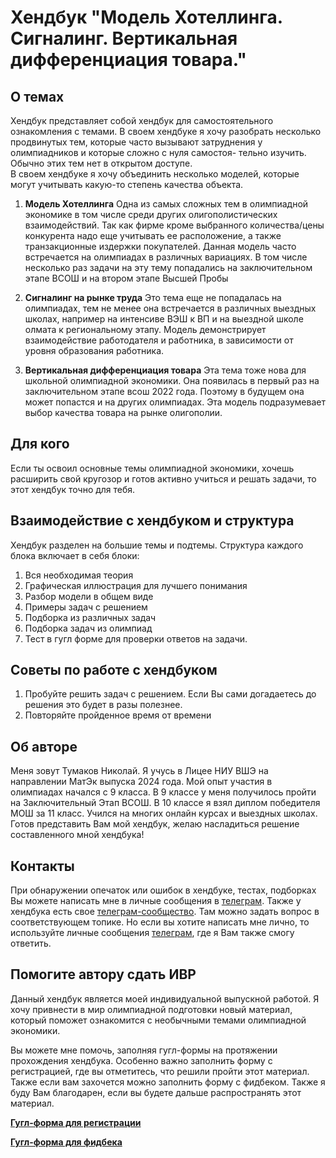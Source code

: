 # Хендбук "Модель Хотеллинга. Сигналинг. Вертикальная дифференциация товара."

## О темах
Хендбук представляет собой хендбук для самостоятельного ознакомления с темами. 
В своем хендбуке я хочу разобрать несколько продвинутых тем, которые часто
вызывают затруднения у олимпиадников и которые сложно с нуля самостоя-
тельно изучить. Обычно этих тем нет в открытом доступе.  
В своем хендбуке я хочу объединить несколько моделей, которые могут учитывать 
какую-то степень качества объекта.

1. **Модель Хотеллинга** Одна из самых сложных тем в олимпиадной экономике 
в том числе среди других олигополистических взаимодействий. Так
как фирме кроме выбранного количества/цены конкурента надо еще учитывать 
ее расположение, а также транзакционные издержки покупателей.
Данная модель часто встречается на олимпиадах в различных вариациях.
В том числе несколько раз задачи на эту тему попадались на заключительном
этапе ВСОШ и на втором этапе Высшей Пробы

2. **Сигналинг на рынке труда** Это тема еще не попадалась на олимпиадах,
тем не менее она встречается в различных выездных школах, например
на интенсиве ВЭШ к ВП и на выездной школе олмата к региональному
этапу. Модель демонстрирует взаимодействие работодателя и работника, в
зависимости от уровня образования работника.

3. **Вертикальная дифференциация товара** Эта тема тоже нова для школьной 
олимпиадной экономики. Она появилась в первый раз на заключительном 
этапе всош 2022 года. Поэтому в будущем она может попастся и на
других олимпиадах. Эта модель подразумевает выбор качества товара на
рынке олигополии.

## Для кого
Если ты освоил основные темы олимпиадной экономики, хочешь расширить свой кругозор и готов активно учиться и решать задачи, то этот хендбук точно для тебя.

## Взаимодействие с хендбуком и структура
Хендбук разделен на большие темы и подтемы. Структура каждого блока включает в себя блоки:
1. Вся необходимая теория
2. Графическая иллюстрация для лучшего понимания
3. Разбор модели в общем виде
4. Примеры задач с решением
5. Подборка из различных задач
6. Подборка задач из олимпиад
7. Тест в гугл форме для проверки ответов на задачи.

## Советы по работе с хендбуком
1. Пробуйте решить задач с решением. Если Вы сами догадаетесь до решения это будет в разы полезнее.
2. Повторяйте пройденное время от времени

## Об авторе
Меня зовут Тумаков Николай. Я учусь в Лицее НИУ ВШЭ на направлении МатЭк выпуска 2024 года. Мой опыт участия
в олимпиадах начался с 9 класса. В 9 классе у меня получилось пройти на Заключительный Этап ВСОШ. В 10
классе я взял диплом победителя МОШ за 11 класс. Учился на многих онлайн курсах и выездных школах. 
Готов представить Вам мой хендбук, желаю насладиться решение составленного мной хендбука!

## Контакты
При обнаружении опечаток или ошибок в хендбуке, тестах, подборках Вы можете
написать мне в личные сообщения в [телеграм](https://t.me/nntumakov).
Также у хендбука есть свое [телеграм-сообщество](https://t.me/econ_handbook_screening). Там можно задать вопрос в 
соответствующем топике. Но если вы хотите написать мне лично, то используйте личные
сообщения [телеграм](https://t.me/nntumakov), где я Вам также смогу ответить.

## Помогите автору сдать ИВР
Данный хендбук является моей индивидуальной выпускной работой. Я хочу привнести в мир олимпиадной подготовки новый материал,
который поможет ознакомится с необычными темами олимпиадной экономики.

Вы можете мне помочь, заполняя гугл-формы на протяжении прохождения хендбука. Особенно важно заполнить форму с регистрацией, где вы 
отметитесь, что решили пройти этот материал. Также если вам захочется можно заполнить форму с фидбеком. Также я буду Вам 
благодарен, если вы будете дальше распространять этот материал.

**[Гугл-форма для регистрации](https://forms.gle/bW7CD2zcdUhnbFnR7)**

**[Гугл-форма для фидбека](https://forms.gle/31gene8PMRuqCLvr9)**
